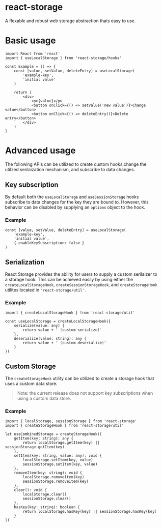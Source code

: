 # react-storage

A flexable and robust web storage abstraction thats easy to use.

# Basic usage

```
import React from 'react'
import { useLocalStorage } from 'react-storage/hooks'

const Example = () => {
	const [value, setValue, deleteEntry] = useLocalStorage(
		'example-key',
		'initial value'
	)

	return (
		<div>
			<p>{value}</p>
			<button onClick={() => setValue('new value')}>Change value</button>
			<button onClick={() => deleteEntry()}>Delete entry</button>
		</div>
	)
}
```

# Advanced usage

The following APIs can be utilized to create custom hooks,change the utilzed serilaization mechanism, and subscribe to data changes.

## Key subscription

By default both the `useLocalStorage` and `useSessionStorage` hooks subscribe to data changes for the key they are bound to. However, this behavior can be disabled by supplying an `options` object to the hook.

### Example

```
const [value, setValue, deleteEntry] = useLocalStorage(
	'example-key',
	'initial value',
	{ enableKeySubscription: false }
)
```

## Serialization

React Storage provides the ability for users to supply a custom serilaizer to a storage hook.
This can be achieved easily by using either the `createLocalStorageHook`, `createSessionStorageHook`, and `createStorageHook` utilites located in `'react-storage/util'`.

### Example

```
import { createLocalStorageHook } from 'react-storage/util'

const useLocalStorage = createLocalStorageHook({
	serialize(value: any) {
		return value + ' (custom serialize)'
	},
	deserialize(value: string): any {
		return value + ' (custom deserialize)'
	}
})
```

## Custom Storage

The `createStorageHook` utility can be utilized to create a storage hook that uses a custom data store.

> Note: the current release does not support key subscriptions when using a custom data store.

### Example

```
import { localStorage, sessionStorage } from 'react-storage'
import { createStorageHook } from 'react-storage/util'

let useCombinedStorage = createStorageHook({
	getItem(key: string): any {
		return localStorage.getItem(key) || sessionStorage.getItem(key)
	},
	setItem(key: string, value: any): void {
		localStorage.setItem(key, value)
		sessionStorage.setItem(key, value)
	},
	removeItem(key: string): void {
		localStorage.removeItem(key)
		sessionStorage.removeItem(key)
	},
	clear(): void {
		localStorage.clear()
		sessionStorage.clear()
	},
	hasKey(key: string): boolean {
		return localStorage.hasKey(key) || sessionStorage.hasKey(key)
	}
})
```
